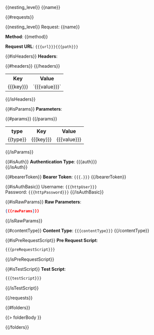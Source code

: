 {{nesting_level}} {{name}}

{{#requests}}

{{nesting_level}} Request: {{name}} 

**Method**: {{method}}

**Request URL**: `{{{url}}}{{{path}}}`

{{#isHeaders}}
**Headers**:

<table>
<tr>
<th>Key</th>
<th>Value</th>
</tr>
{{#headers}}
<tr>
<td>{{{key}}}</td>
<td>`{{{value}}}`</td>
</tr>
{{/headers}}
</table>
{{/isHeaders}}

{{#isParams}}
**Parameters**:

<table>
<tr>
<th>type</th>
<th>Key</th>
<th>Value</th>
</tr>
{{#params}}
<tr>
<td>{{type}}</td>
<td>{{{key}}}</td>
<td>{{{value}}}</td>
</tr>
{{/params}}
</table>
{{/isParams}}

{{#isAuth}}
**Authentication Type**: {{{auth}}}  
{{/isAuth}}

{{#bearerToken}}
**Bearer Token**: `{{{.}}}`
{{/bearerToken}}

{{#isAuthBasic}}
Username: `{{{httpUser}}}`  
Password: `{{{httpPassword}}}`
{{/isAuthBasic}}

{{#isRawParams}}
**Raw Parameters**:

```json
{{{rawParams}}}
```

{{/isRawParams}}

{{#contentType}}
**Content Type**: `{{{contentType}}}`
{{/contentType}}

{{#isPreRequestScript}}
**Pre Request Script**:

```js
{{{preRequestScript}}}
```

{{/isPreRequestScript}}

{{#isTestScript}}
**Test Script**:

```js
{{{testScript}}}
```

{{/isTestScript}}

{{/requests}}

{{#folders}}

{{> folderBody }}

{{/folders}}
